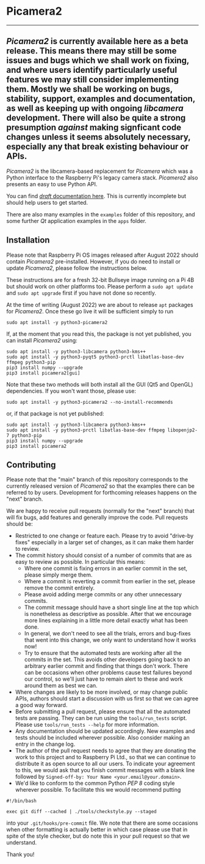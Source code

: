# Picamera2

---
*Picamera2* is currently available here as a beta release. This means there may still be some issues and bugs which we shall work on fixing, and where users identify particularly useful features we may still consider implementing them. Mostly we shall be working on bugs, stability, support, examples and documentation, as well as keeping up with ongoing _libcamera_ development. There will also be quite a strong presumption _against_ making signficant code changes unless it seems absolutely necessary, especially any that break existing behaviour or APIs.
---

*Picamera2* is the libcamera-based replacement for *Picamera* which was a Python interface to the Raspberry Pi's legacy camera stack. *Picamera2* also presents an easy to use Python API.

You can find [*draft* documentation here](https://datasheets.raspberrypi.com/camera/picamera2-manual-draft.pdf). This is currently incomplete but should help users to get started.

There are also many examples in the `examples` folder of this repository, and some further _Qt_ application examples in the `apps` folder.

## Installation

Please note that Raspberry Pi OS images released after August 2022 should contain _Picamera2_ pre-installed. However, if you do need to install or update _Picamera2_, please follow the instructions below.

These instructions are for a fresh 32-bit Bullseye image running on a Pi 4B but should work on other platforms too. Please perform a `sudo apt update` and `sudo apt upgrade` first if you have not done so recently.

At the time of writing (August 2022) we are about to release `apt` packages for _Picamera2_. Once these go live it will be sufficient simply to run
```
sudo apt install -y python3-picamera2
```
If, at the moment that you read this, the package is not yet published, you can install _Picamera2_ using:

```
sudo apt install -y python3-libcamera python3-kms++
sudo apt install -y python3-pyqt5 python3-prctl libatlas-base-dev ffmpeg python3-pip
pip3 install numpy --upgrade
pip3 install picamera2[gui]
```

Note that these two methods will both install all the GUI (Qt5 and OpenGL) dependencies. If you won't want those, please use:
```
sudo apt install -y python3-picamera2 --no-install-recommends
```
or, if that package is not yet published:

```
sudo apt install -y python3-libcamera python3-kms++
sudo apt install -y python3-prctl libatlas-base-dev ffmpeg libopenjp2-7 python3-pip
pip3 install numpy --upgrade
pip3 install picamera2
```

## Contributing

Please note that the "main" branch of this repository corresponds to the currently released version of _Picamera2_ so that the examples there can be referred to by users. Development for forthcoming releases happens on the "next" branch.

We are happy to receive pull requests (normally for the "next" branch) that will fix bugs, add features and generally improve the code. Pull requests should be:

- Restricted to one change or feature each. Please try to avoid "drive-by fixes" especially in a larger set of changes, as it can make them harder to review.
- The commit history should consist of a number of commits that are as easy to review as possible. In particular this means:
  - Where one commit is fixing errors in an earlier commit in the set, please simply merge them.
  - Where a commit is reverting a commit from earlier in the set, please remove the commit entirely.
  - Please avoid adding merge commits or any other unnecessary commits.
  - The commit message should have a short single line at the top which is nonetheless as descriptive as possible. After that we encourage more lines explaining in a little more detail exactly what has been done.
  - In general, we don't need to see all the trials, errors and bug-fixes that went into this change, we only want to understand how it works now!
  - Try to ensure that the automated tests are working after all the commits in the set. This avoids other developers going back to an arbitrary earlier commit and finding that things don't work. There can be occasions when other problems cause test failures beyond our control, so we'll just have to remain alert to these and work around them as best we can.
- Where changes are likely to be more involved, or may change public APIs, authors should start a discussion with us first so that we can agree a good way forward.
- Before submitting a pull request, please ensure that all the automated tests are passing. They can be run using the `tools/run_tests` script. Please use `tools/run_tests --help` for more information.
- Any documentation should be updated accordingly. New examples and tests should be included wherever possible. Also consider making an entry in the change log.
- The author of the pull request needs to agree that they are donating the work to this project and to Raspberry Pi Ltd., so that we can continue to distribute it as open source to all our users. To indicate your agreement to this, we would ask that you finish commit messages with a blank line followed by `Signed-off-by: Your Name <your.email@your.domain>`.
- We'd like to conform to the common Python _PEP 8_ coding style wherever possible. To facilitate this we would recommend putting
```
#!/bin/bash

exec git diff --cached | ./tools/checkstyle.py --staged
```
into your `.git/hooks/pre-commit` file. We note that there are some occasions when other formatting is actually better in which case please use that in spite of the style checker, but do note this in your pull request so that we understand.

Thank you!
